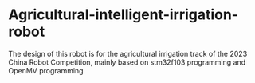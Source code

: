 # Agricultural-intelligent-irrigation-robot
The design of this robot is for the agricultural irrigation track of the 2023 China Robot Competition, mainly based on stm32f103 programming and OpenMV programming
